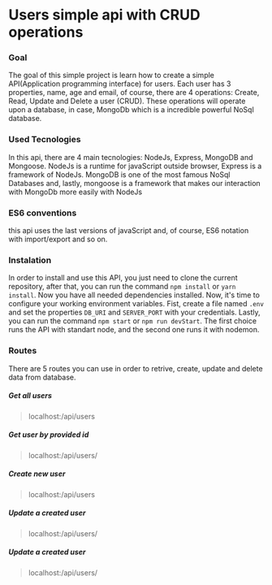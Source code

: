 # Users simple api with CRUD operations

### Goal

The goal of this simple project is learn how to create a simple API(Application programming interface)
for users. Each user has 3 properties, name, age and email, of course,
there are 4 operations: Create, Read, Update and Delete a user (CRUD). These operations will operate 
upon a database, in case, MongoDb which is a incredible powerful NoSql database.

### Used Tecnologies

In this api, there are 4 main tecnologies: NodeJs, Express, MongoDB and Mongoose.
NodeJs is a runtime for javaScript outside browser, Express is a framework of NodeJs.
MongoDB is one of the most famous NoSql Databases and, lastly, mongoose is a framework
that makes our interaction with MongoDb more easily with NodeJs

### ES6 conventions

this api uses the last versions of javaScript and, of course, ES6 notation
with import/export and so on.

### Instalation

In order to install and use this API, you just need to clone the current repository, after that,
you can run the command `npm install` or `yarn install`. Now you have all needed dependencies installed.
Now, it's time to configure your working environment variables. Fist, create a file named `.env` and set
the properties `DB_URI` and `SERVER_PORT` with your credentials. Lastly, you can run the command `npm start` or
`npm run devStart`. The first choice runs the API with standart node, and the second one runs it with nodemon.

### Routes

There are 5 routes you can use in order to retrive, create, update and delete data from database.

##### Get all users

> localhost:**<defined port>**/api/users

##### Get user by provided id

> localhost:**<defined port>**/api/users/**<user id>**

##### Create new user

> localhost:**<defined port>**/api/users

##### Update a created user

> localhost:**<defined port>**/api/users/**<user id>**

##### Update a created user

> localhost:**<defined port>**/api/users/**<user id>**
